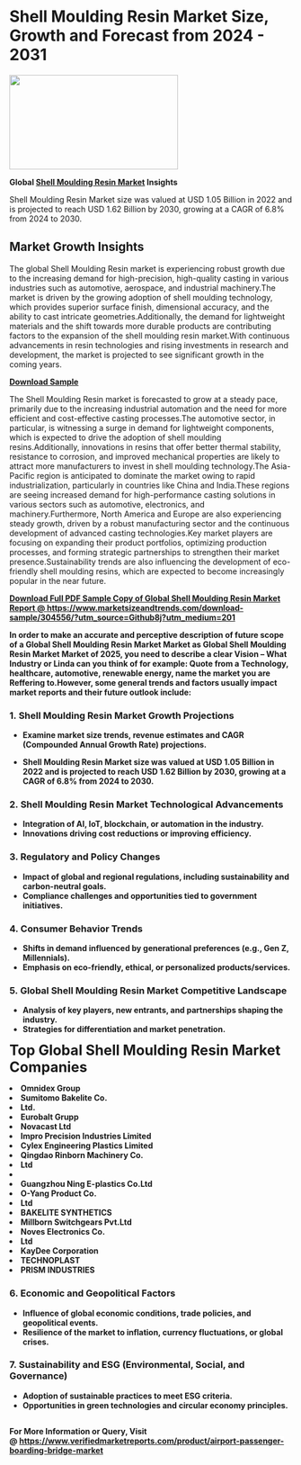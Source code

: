 <H1>Shell Moulding Resin Market Size, Growth and Forecast from 2024 - 2031</H1><img class="aligncenter size-medium wp-image-584254" src="https://thirdeyenews.in/wp-content/uploads/2024/09/Global-Market-Research-300x168.jpeg" alt="" width="300" height="168" /><p><strong>Global&nbsp;<a href="https://www.marketsizeandtrends.com/download-sample/304556/?utm_source=Github8j?utm_medium=201">Shell Moulding Resin Market</a> Insights</strong></p><p>Shell Moulding Resin Market size was valued at USD 1.05 Billion in 2022 and is projected to reach USD 1.62 Billion by 2030, growing at a CAGR of 6.8% from 2024 to 2030.</p><p><h2>Market Growth Insights</h2> <p>The global Shell Moulding Resin market is experiencing robust growth due to the increasing demand for high-precision, high-quality casting in various industries such as automotive, aerospace, and industrial machinery.The market is driven by the growing adoption of shell moulding technology, which provides superior surface finish, dimensional accuracy, and the ability to cast intricate geometries.Additionally, the demand for lightweight materials and the shift towards more durable products are contributing factors to the expansion of the shell moulding resin market.With continuous advancements in resin technologies and rising investments in research and development, the market is projected to see significant growth in the coming years.</p> <p><strong><a href="#">Download Sample</a></strong></p> <p>The Shell Moulding Resin market is forecasted to grow at a steady pace, primarily due to the increasing industrial automation and the need for more efficient and cost-effective casting processes.The automotive sector, in particular, is witnessing a surge in demand for lightweight components, which is expected to drive the adoption of shell moulding resins.Additionally, innovations in resins that offer better thermal stability, resistance to corrosion, and improved mechanical properties are likely to attract more manufacturers to invest in shell moulding technology.The Asia-Pacific region is anticipated to dominate the market owing to rapid industrialization, particularly in countries like China and India.These regions are seeing increased demand for high-performance casting solutions in various sectors such as automotive, electronics, and machinery.Furthermore, North America and Europe are also experiencing steady growth, driven by a robust manufacturing sector and the continuous development of advanced casting technologies.Key market players are focusing on expanding their product portfolios, optimizing production processes, and forming strategic partnerships to strengthen their market presence.Sustainability trends are also influencing the development of eco-friendly shell moulding resins, which are expected to become increasingly popular in the near future.</p> <p><strong><a href="#"></p><p><span class=""><strong>Download Full PDF Sample Copy of Global Shell Moulding Resin Market Report</strong> @ <a href="https://www.marketsizeandtrends.com/download-sample/304556/?utm_source=Github8j?utm_medium=201" target="_blank">https://www.marketsizeandtrends.com/download-sample/304556/?utm_source=Github8j?utm_medium=201</a></span></p><p>In order to make an accurate and perceptive description of future scope of a Global&nbsp;Shell Moulding Resin Market Market as Global&nbsp;Shell Moulding Resin Market Market of 2025, you need to describe a clear Vision &ndash; What Industry or Linda can you think of for example: Quote from a Technology, healthcare, automotive, renewable energy, name the market you are Reffering to.However, some general trends and factors usually impact market reports and their future outlook include:</p><h3>1.&nbsp;<strong>Shell Moulding Resin Market Growth Projections</strong></h3><ul><li>Examine market size trends, revenue estimates and CAGR (Compounded Annual Growth Rate) projections.</li><li><p>Shell Moulding Resin Market size was valued at USD 1.05 Billion in 2022 and is projected to reach USD 1.62 Billion by 2030, growing at a CAGR of 6.8% from 2024 to 2030.</p></li></ul><h3>2.&nbsp;<strong>Shell Moulding Resin Market Technological Advancements</strong></h3><ul><li>Integration of AI, IoT, blockchain, or automation in the industry.</li><li>Innovations driving cost reductions or improving efficiency.</li></ul><h3>3.&nbsp;<strong>Regulatory and Policy Changes</strong></h3><ul><li>Impact of global and regional regulations, including sustainability and carbon-neutral goals.</li><li>Compliance challenges and opportunities tied to government initiatives.</li></ul><h3>4.&nbsp;<strong>Consumer Behavior Trends</strong></h3><ul><li>Shifts in demand influenced by generational preferences (e.g., Gen Z, Millennials).</li><li>Emphasis on eco-friendly, ethical, or personalized products/services.</li></ul><h3>5.&nbsp;<strong>Global Shell Moulding Resin Market Competitive Landscape</strong></h3><ul><li>Analysis of key players, new entrants, and partnerships shaping the industry.</li><li>Strategies for differentiation and market penetration.</li></ul><p data-pm-slice="1 1 []"><span style="color: inherit; font-family: inherit; font-size: 25px;">Top Global Shell Moulding Resin Market Companies</span></p><div class="" data-test-id=""><p><li>Omnidex Group</li><li> Sumitomo Bakelite Co.</li><li> Ltd.</li><li> Eurobalt Grupp</li><li> Novacast Ltd</li><li> Impro Precision Industries Limited</li><li> Cylex Engineering Plastics Limited</li><li> Qingdao Rinborn Machinery Co.</li><li> Ltd</li><li></li><li> Guangzhou Ning E-plastics Co.Ltd</li><li> O-Yang Product Co.</li><li> Ltd</li><li> BAKELITE SYNTHETICS</li><li> Millborn Switchgears Pvt.Ltd</li><li> Noves Electronics Co.</li><li> Ltd</li><li> KayDee Corporation</li><li> TECHNOPLAST</li><li> PRISM INDUSTRIES</li></p></div><h3>6.&nbsp;<strong>Economic and Geopolitical Factors</strong></h3><ul><li>Influence of global economic conditions, trade policies, and geopolitical events.</li><li>Resilience of the market to inflation, currency fluctuations, or global crises.</li></ul><h3>7.&nbsp;<strong>Sustainability and ESG (Environmental, Social, and Governance)</strong></h3><ul><li>Adoption of sustainable practices to meet ESG criteria.</li><li>Opportunities in green technologies and circular economy principles.</li></ul><h2><strong style="font-size: 14px;">For More Information or Query, Visit @&nbsp;</strong><a style="background-color: #ffffff; font-size: 14px;" href="https://www.marketsizeandtrends.com/report/shell-moulding-resin-market/" target="_blank">https://www.verifiedmarketreports.com/product/airport-passenger-boarding-bridge-market</a></h2>